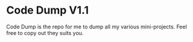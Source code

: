 # Code Dump V1.1

Code Dump is the repo for me to dump all my various mini-projects. Feel free to copy out they suits you.
